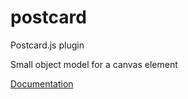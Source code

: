 postcard
========

Postcard.js plugin

Small object model for a canvas element

[Documentation](http://romeboards.github.io/postcard)